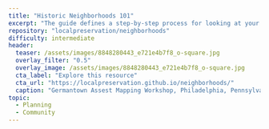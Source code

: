 ```yaml
---
title: "Historic Neighborhoods 101"
excerpt: "The guide defines a step-by-step process for looking at your neighborhood by completing a series of exercises, each of which are described and then illustrated with an actual neighborhood example."
repository: "localpreservation/neighborhoods"
difficulty: intermediate
header:
  teaser: /assets/images/8848280443_e721e4b7f8_o-square.jpg
  overlay_filter: "0.5"
  overlay_image: /assets/images/8848280443_e721e4b7f8_o-square.jpg
  cta_label: "Explore this resource"
  cta_url: "https://localpreservation.github.io/neighborhoods/"
  caption: "Germantown Assest Mapping Workshop, Philadelphia, Pennsylvania, 41420. Courtesy [Jeremy Beaudry/Flickr](https://www.flickr.com/photos/jbeau/8848280443/) ([CC BY-NC-SA 2.0](https://creativecommons.org/licenses/by-nc-sa/2.0/))"
topic:
  - Planning
  - Community
---
```

